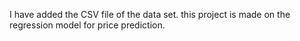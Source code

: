 I have added the CSV file of the data set.
this project is made on the regression model for price prediction.
